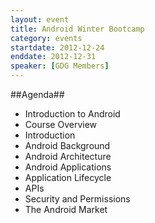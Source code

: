 ```yaml
---
layout: event
title: Android Winter Bootcamp
category: events
startdate: 2012-12-24
enddate: 2012-12-31
speaker: [GDG Members]
---
```


##Agenda##
*	Introduction to Android
*	Course Overview 
*	Introduction
*	Android Background
*	Android Architecture
*	Android Applications
*	Application Lifecycle
*	APIs
*	Security and Permissions
*	The Android Market
